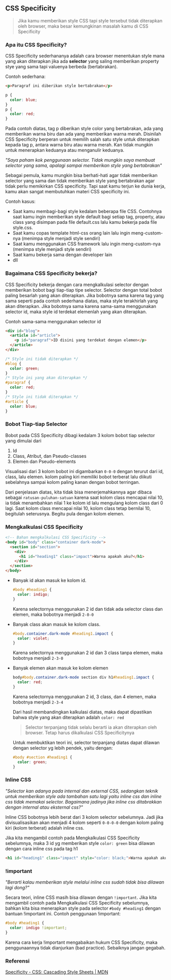 ## CSS Specificity

> Jika kamu memberikan style CSS tapi style tersebut tidak diterapkan oleh browser, maka besar kemungkinan masalah kamu di CSS Specificity

### Apa itu CSS Specificity?

CSS Specificity sederhananya adalah cara browser menentukan style mana yang akan diterapkan jika ada **selector** yang saling memberikan property stye yang sama tapi valuenya berbeda (bertabrakan).

Contoh sederhana:

```html
<p>Paragraf ini diberikan style bertabrakan</p>
```

```css
p {
  color: blue;
}
p {
  color: red;
}
```

Pada contoh diatas, tag p diberikan style color yang bertabrakan, ada yang memberikan warna biru dan ada yang memberikan warna merah. Disinilah CSS Specificity berperan untuk memilih salah satu style untuk diterapkan kepada tag p, antara warna biru atau warna merah. Kan tidak mungkin untuk menerapkan keduanya atau menganulir keduanya.

_"Saya paham kok penggunaan selector. Tidak mungkin saya membuat selector yang sama, apalagi sampai memberikan style yang bertabrakan"_

Sebagai pemula, kamu mungkin bisa berhati-hati agar tidak memberikan selector yang sama dan tidak memberikan style yang bertabrakan agar tidak perlu memikirkan CSS specificity. Tapi saat kamu terjun ke dunia kerja, kamu akan sangat membutuhkan materi CSS specificity ini.

Contoh kasus:

- Saat kamu membagi-bagi style kedalam beberapa file CSS. Contohnya saat kamu ingin memberikan style default bagi setiap tag, property, atau class yang disimpan pada file default.css lalu kamu bekerja pada file style.css.
- Saat kamu copas template html-css orang lain lalu ingin meng-custom-nya (menimpa style menjadi style sendiri)
- Saat kamu menggunakan CSS framework lalu ingin meng-custom-nya (menimpa style menjadi style sendiri)
- Saat kamu bekerja sama dengan developer lain
- dll

### Bagaimana CSS Specificity bekerja?

CSS Specificity bekerja dengan cara mengkalkulasi selector dengan memberikan bobot bagi tiap-tiap tipe selector. Selector dengan total bobot paling besarlah yang akan diterapkan. Jika bobotnya sama karena tag yang sama seperti pada contoh sederhana diatas, maka style terakhirlah yang akan diterapkan. Jika bobotnya sama karena sama-sama menggunakan selector id, maka style id terdekat elemenlah yang akan diterapkan.

Contoh sama-sama menggunakan selector id

```html
<div id="blog">
  <article id="article">
    <p id="paragraf">ID disini yang terdekat dengan elemen</p>
  </article>
</div>
```

```css
/* Style ini tidak diterapkan */
#blog {
  color: green;
}
/* Style ini yang akan diterapkan */
#paragraf {
  color: red;
}
/* Style ini tidak diterapkan */
#article {
  color: blue;
}
```

### Bobot Tiap-tiap Selector

Bobot pada CSS Specificity dibagi kedalam 3 kolom bobot tiap selector yang dimulai dari

1. Id
1. Class, Atribut, dan Pseudo-classes
1. Elemen dan Pseudo-elements

Visualisasi dari 3 kolom bobot ini digambarkan `0-0-0` dengan terurut dari id, class, lalu elemen. kolom paling kiri memiliki bobot terberat lalu diikuti sebelahnya sampai kolom paling kanan dengan bobot terringan.

Dari penjelasan diatas, kita tidak bisa menerjemahkannya agar dibaca sebagai `ratusan-puluhan-satuan` karena saat kolom class mencapai nilai 10, ia tidak menambahkan nilai 1 ke kolom id lalu mengulang kolom class dari 0 lagi. Saat kolom class mencapai nilai 10, kolom class tetap bernilai 10, begitulah seterusnya. Begitu pula dengan kolom elemen.

### Mengkalkulasi CSS Specificity

```html
<!-- Bahan mengkalkulasi CSS Specificity -->
<body id="body" class="container dark-mode">
  <section id="section">
    <div>
      <h1 id="heading1" class="impact">Warna apakah aku?</h1>
    </div>
  </section>
</body>
```

- Banyak id akan masuk ke kolom id.
  ```css
  #body #heading1 {
    color: indigo;
  }
  ```
  Karena selectornya menggunakan 2 id dan tidak ada selector class dan elemen, maka bobotnya menjadi `2-0-0`
- Banyak class akan masuk ke kolom class.
  ```css
  #body.container.dark-mode #heading1.impact {
    color: violet;
  }
  ```
  Karena selectornya menggunakan 2 id dan 3 class tanpa elemen, maka bobotnya menjadi `2-3-0`
- Banyak elemen akan masuk ke kolom elemen

  ```css
  body#body.container.dark-mode section div h1#heading1.impact {
    color: red;
  }
  ```

  Karena selectornya menggunakan 2 id, 3 class, dan 4 elemen, maka bobotnya menjadi `2-3-4`

  Dari hasil membandingkan kalkulasi diatas, maka dapat dipastikan bahwa style yang akan diterapkan adalah `color: red`

  > Selector terpanjang tidak selalu berarti ia akan diterapkan oleh browser. Tetap harus dikalkulasi CSS Specificitynya

  Untuk membuktikan teori ini, selector terpanjang diatas dapat dilawan dengan selector yg lebih pendek, yaitu dengan:

  ```css
  #body #section #heading1 {
    color: green;
  }
  ```

### Inline CSS

_"Selector kan adanya pada internal dan external CSS, sedangkan teknik untuk memberikan style ada tambahan satu lagi yaitu inline css dan inline css tidak memakai selector. Bagaimana jadinya jika inline css ditabrakkan dengan internal atau eksternal css?"_

Inline CSS bobotnya lebih berat dari 3 kolom selector sebelumnya. Jadi jika divisualisasikan akan menjadi 4 kolom seperti `0-0-0-0` dengan kolom paling kiri (kolom terberat) adalah inline css.

Jika kita mengambil contoh pada Mengkalkulasi CSS Specificity sebelumnya, maka 3 id yg memberikan style `color: green` bisa dilawan dengan cara inline css pada tag h1

```html
<h1 id="heading1" class="impact" style="color: black;">Warna apakah aku?</h1>
```

### !important

_"Berarti kalau memberikan style melalui inline css sudah tidak bisa dilawan lagi dong?"_

Secara teori, inline CSS masih bisa dilawan dengan `!important`. Jika kita mengambil contoh pada Mengkalkulasi CSS Specificity sebelumnya, bahkan kita bisa menerapkan style pada selector `#body #heading1` dengan bantuan !important ini. Contoh penggunaan !important:

```css
#body #heading1 {
  color: indigo !important;
}
```

Karena cara kerja !important mengabaikan hukum CSS Specificity, maka penggunaannya tidak dianjurkan (bad practice). Sebaiknya jangan gegabah.

### Referensi

[Specificity - CSS: Cascading Style Sheets | MDN](https://developer.mozilla.org/en-US/docs/Web/CSS/Specificity)
